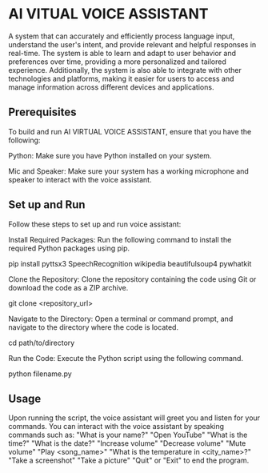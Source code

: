 # AI VITUAL VOICE ASSISTANT

A system that can accurately and efficiently process language input, understand the user's intent, and provide relevant and helpful responses in real-time. The system is able to learn and adapt to user behavior and preferences over time, providing a more personalized and tailored experience. Additionally, the system is also able to integrate with other technologies and platforms, making it easier for users to access and manage information across different devices and applications.


## Prerequisites 


To build and run AI VIRTUAL VOICE ASSISTANT, ensure that you have the following:

Python: Make sure you have Python installed on your system.

Mic and Speaker: Make sure your system has a working microphone and speaker to interact with the voice assistant.
## Set up and Run

Follow these steps to set up and run voice assistant:

Install Required Packages: Run the following command to install the required Python packages using pip.

pip install pyttsx3 SpeechRecognition wikipedia beautifulsoup4 pywhatkit


Clone the Repository: Clone the repository containing the code using Git or download the code as a ZIP archive.

git clone <repository_url>

Navigate to the Directory: Open a terminal or command prompt, and navigate to the directory where the code is located.

cd path/to/directory

Run the Code: Execute the Python script using the following command.

python filename.py

## Usage


Upon running the script, the voice assistant will greet you and listen for your commands.
You can interact with the voice assistant by speaking commands such as:
"What is your name?"
"Open YouTube"
"What is the time?"
"What is the date?"
"Increase volume"
"Decrease volume"
"Mute volume"
"Play <song_name>"
"What is the temperature in <city_name>?"
"Take a screenshot"
"Take a picture"
"Quit" or "Exit" to end the program.
